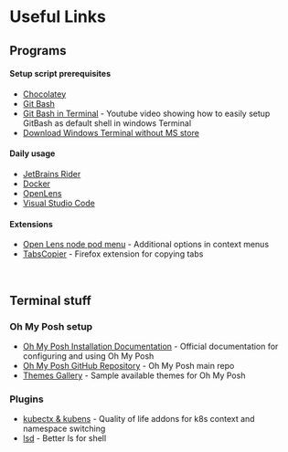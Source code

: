 # Useful Links

## Programs
#### Setup script prerequisites
- [Chocolatey](https://chocolatey.org/install#individual)
- [Git Bash](https://gitforwindows.org/)
- [Git Bash in Terminal](https://www.youtube.com/watch?v=aQDsgCV4US0&) - Youtube video showing how to easily setup GitBash as default shell in windows Terminal
- [Download Windows Terminal without MS store](https://github.com/microsoft/terminal/releases)

#### Daily usage
- [JetBrains Rider](https://www.jetbrains.com/rider/download/#section=windows)
- [Docker](https://www.docker.com/products/docker-desktop/)
- [OpenLens](https://github.com/MuhammedKalkan/OpenLens)
- [Visual Studio Code](https://code.visualstudio.com/)

#### Extensions
- [Open Lens node pod menu](https://github.com/alebcay/openlens-node-pod-menu) - Additional options in context menus
- [TabsCopier](https://addons.mozilla.org/en-US/firefox/addon/tabs-copier/) - Firefox extension for copying tabs

<br>

## Terminal stuff
### Oh My Posh setup
- [Oh My Posh Installation Documentation](https://ohmyposh.dev/docs/installation/windows) - Official documentation for configuring and using Oh My Posh
- [Oh My Posh GitHub Repository](https://github.com/JanDeDobbeleer/oh-my-posh) - Oh My Posh main repo
- [Themes Gallery](https://ohmyposh.dev/docs/themes) - Sample available themes for Oh My Posh

### Plugins
- [kubectx & kubens](https://github.com/ahmetb/kubectx) - Quality of life addons for k8s context and namespace switching
- [lsd](https://github.com/lsd-rs/lsd) - Better ls for shell
